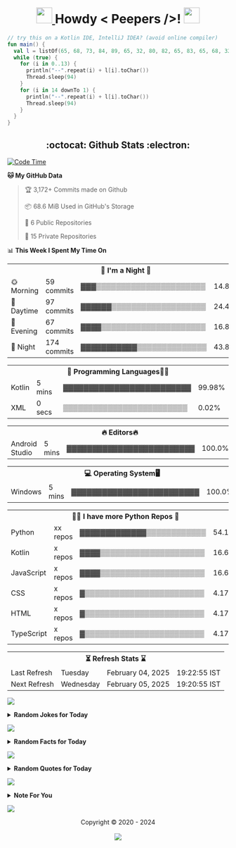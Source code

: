 <h1 align='center'>
	<a href="https://adityaprasad.eu.org" rel="nofollow"> <img src="https://media2.giphy.com/media/QssGEmpkyEOhBCb7e1/giphy.gif?cid=ecf05e47a0n14BexZMoP1gqvSbLZSfYigjUvfcXkroScK00bl&rid=giphy.gif" height="36px" width="36px"> </a> Howdy < Peepers />! 
	<a href="https://adityaprasad.eu.org" rel="nofollow"> <img src="https://raw.githubusercontent.com/MartinHeinz/MartinHeinz/master/wave.gif" height="36px" width="36px"> </a>
	<br>
</h1>

```kt
// try this on a Kotlin IDE, IntelliJ IDEA? (avoid online compiler)
fun main() {
  val l = listOf(65, 68, 73, 84, 89, 65, 32, 80, 82, 65, 83, 65, 68, 32, 83)
  while (true) {
    for (i in 0..13) {
      println("--".repeat(i) + l[i].toChar())
      Thread.sleep(94)
    }
    for (i in 14 downTo 1) {
      println("--".repeat(i) + l[i].toChar())
      Thread.sleep(94)
    }
  }
}
```

<h2 align='center'> :octocat: Github Stats :electron: </h2>


  <!--START_SECTION:waka-->
<p><a href="https://adityaprasad.eu.org" rel="nofollow"> <img src="https://camo.githubusercontent.com/8a82c199d897f3e034b397fbcff6225abf870079c976c00eafd144abec075603/687474703a2f2f696d672e736869656c64732e696f2f62616467652f436f646525323054696d6525323073696e636525323032322f30312f323032322d3125324332323625323068727325323035382532306d696e732d626c75653f6c6f676f3d77616b6174696d65" alt="Code Time" data-canonical-src="http://img.shields.io/badge/Code%20Time%20since%2022/01/2022-1%2C226%20hrs%2058%20mins-blue?logo=wakatime" style="max-width: 100%;"> </a></p>
<p><strong>🐱 My GitHub Data</strong></p>
<blockquote>
<p>🏆 3,172+ Commits made on Github</p>
<p>📦 68.6 MiB Used in GitHub's Storage</p>
<p>📜 6 Public Repositories</p>
<p>🔑 15 Private Repositories</p>
</blockquote>
<p>📊 <strong>This Week I Spent My Time On</strong></p>
<table>
<tbody><tr><th colspan="4"> 👻 I'm a Night 🦉</th></tr> 
 <tr>
<td>🌞 Morning</td>
<td>59 commits</td>
<td>▓▓▓▒▒▒▒▒▒▒▒▒▒▒▒▒▒▒▒▒▒▒▒▒▒</td>
<td>14.86%</td>
</tr> 
 <tr>
<td>🌆 Daytime</td>
<td>97 commits</td>
<td>▓▓▓▓▓▓▒▒▒▒▒▒▒▒▒▒▒▒▒▒▒▒▒▒▒</td>
<td>24.43%</td>
</tr> 
 <tr>
<td>🌃 Evening</td>
<td>67 commits</td>
<td>▓▓▓▓▒▒▒▒▒▒▒▒▒▒▒▒▒▒▒▒▒▒▒▒▒</td>
<td>16.88%</td>
</tr> 
 <tr>
<td>🌙 Night</td>
<td>174 commits</td>
<td>▓▓▓▓▓▓▓▓▓▓▓▒▒▒▒▒▒▒▒▒▒▒▒▒▒</td>
<td>43.83%</td>
</tr>
</tbody></table>
<table>
<tbody><tr><th colspan="4">💬 Programming Languages🧑‍💻 </th></tr> 
 <tr>
<td>Kotlin</td>
<td>5 mins</td>
<td>▓▓▓▓▓▓▓▓▓▓▓▓▓▓▓▓▓▓▓▓▓▓▓▓▓</td>
<td>99.98%</td>
</tr> 
 <tr>
<td>XML</td>
<td>0 secs</td>
<td>▒▒▒▒▒▒▒▒▒▒▒▒▒▒▒▒▒▒▒▒▒▒▒▒▒</td>
<td>0.02%</td>
</tr>
</tbody></table>
<table>
<tbody><tr><th colspan="4">🔥 Editors🔥 </th></tr> 
 <tr>
<td>Android Studio</td>
<td>5 mins</td>
<td>▓▓▓▓▓▓▓▓▓▓▓▓▓▓▓▓▓▓▓▓▓▓▓▓▓</td>
<td>100.0%</td>
</tr>
</tbody></table>
<table>
<tbody><tr><th colspan="4">💻 Operating System🖥️ </th></tr> 
 <tr>
<td>Windows</td>
<td>5 mins</td>
<td>▓▓▓▓▓▓▓▓▓▓▓▓▓▓▓▓▓▓▓▓▓▓▓▓▓</td>
<td>100.0%</td>
</tr>
</tbody></table>
<table>
<tbody><tr><th colspan="4"> 🧑‍💻 I have more Python Repos 📁</th></tr> 
 <tr>
<td>Python</td>
<td>xx repos</td>
<td>▓▓▓▓▓▓▓▓▓▓▓▓▓▒▒▒▒▒▒▒▒▒▒▒▒</td>
<td>54.17%</td>
</tr> 
 <tr>
<td>Kotlin</td>
<td>x repos</td>
<td>▓▓▓▓▒▒▒▒▒▒▒▒▒▒▒▒▒▒▒▒▒▒▒▒▒</td>
<td>16.67%</td>
</tr> 
 <tr>
<td>JavaScript</td>
<td>x repos</td>
<td>▓▓▓▓▒▒▒▒▒▒▒▒▒▒▒▒▒▒▒▒▒▒▒▒▒</td>
<td>16.67%</td>
</tr> 
 <tr>
<td>CSS</td>
<td>x repos</td>
<td>▓▒▒▒▒▒▒▒▒▒▒▒▒▒▒▒▒▒▒▒▒▒▒▒▒</td>
<td>4.17%</td>
</tr> 
 <tr>
<td>HTML</td>
<td>x repos</td>
<td>▓▒▒▒▒▒▒▒▒▒▒▒▒▒▒▒▒▒▒▒▒▒▒▒▒</td>
<td>4.17%</td>
</tr> 
 <tr>
<td>TypeScript</td>
<td>x repos</td>
<td>▓▒▒▒▒▒▒▒▒▒▒▒▒▒▒▒▒▒▒▒▒▒▒▒▒</td>
<td>4.17%</td>
</tr>
</tbody></table>
<table>
<tbody><tr><th colspan="4">⏳ Refresh Stats ⌛</th></tr>
<tr>
<td>Last Refresh</td>
<td>Tuesday</td>
<td>February 04, 2025</td>
<td>19:22:55 IST</td>
</tr>
<tr>
<td>Next Refresh</td>
<td>Wednesday</td>
<td>February 05, 2025</td>
<td>19:20:55 IST</td>
</tr>
</tbody></table>
<p>
	<a href="https://adityaprasad.eu.org" rel="nofollow">
		<img src="https://user-images.githubusercontent.com/73097560/115834477-dbab4500-a447-11eb-908a-139a6edaec5c.gif" style="max-width: 100%;">
	</a>
</p>
<details>
<summary><b>Random Jokes for Today</b></summary>
<hr>
<pre><code>How do you comfort a JavaScript bug?</code></pre>
<pre><code>» You console it!</code></pre>
<hr>
<pre><code>My grandfather says I'm too reliant on technology.
I called him a hypocrite and unplugged his life support.</code></pre>
<hr>
<pre><code>If you boil a clown...</code></pre>
<pre><code>» Do you get a laughing stock?</code></pre>
</details>
<p>
	<a href="https://adityaprasad.eu.org" rel="nofollow">
		<img src="https://user-images.githubusercontent.com/73097560/115834477-dbab4500-a447-11eb-908a-139a6edaec5c.gif" style="max-width: 100%;">
	</a>
</p>
<details>
<summary><b>Random Facts for Today</b></summary>
<br>
<pre><code>1 » Most dust particles in your house are made from dead skin.</code></pre>
<pre><code>2 » In most advertisements, including newspapers, the time displayed on a watch is 10:10.</code></pre>
<pre><code>3 » There is approximately one chicken for every human being in the world.</code></pre>
</details>
<p>
	<a href="https://adityaprasad.eu.org" rel="nofollow">
		<img src="https://user-images.githubusercontent.com/73097560/115834477-dbab4500-a447-11eb-908a-139a6edaec5c.gif" style="max-width: 100%;">
	</a>
</p>
<details>
<summary><b>Random Quotes for Today</b></summary>
<br>
<pre><code>1 » Those who stand at the top determine what’s wrong and what’s right! This very place is neutral ground! Justice will prevail, you say? But of course it will! Whoever wins this war becomes justice! - Don Quixote Doflamingo</code></pre>
<pre><code>2 » Don’t be so quick to throw away your life. No matter how disgraceful or embarrassing it may be, you need to keep struggling to find your way out until the very end. - Clare</code></pre>
<pre><code>3 » You take your life in your own hands, and what happens? A terrible thing, no one to blame. - Erica Jong</code></pre>
</details>

<!--END_SECTION:waka-->



<p>
	<a href="https://adityaprasad.eu.org" rel="nofollow">
		<img src="https://user-images.githubusercontent.com/73097560/115834477-dbab4500-a447-11eb-908a-139a6edaec5c.gif" style="max-width:100%;">
	</a>
</p>
<details>
	<summary>
		<b>Note For You</b>
	</summary>
	<br>
	<p align="center">
		<i>The GitHub and Wakatime statistics shown here do not capture all of my activity across all platforms and tools. They reflect only a portion of my overall activity on GitHub and time spent using IDEs and editors with Wakatime installed on my personal computer. Keep in mind that my involvement in similar activities elsewhere may not be accounted for in these statistics..!</i>
	</p>
</details>
<p>
	<a href="https://adityaprasad.eu.org" rel="nofollow">
		<img src="https://user-images.githubusercontent.com/73097560/115834477-dbab4500-a447-11eb-908a-139a6edaec5c.gif" style="max-width:100%;">
	</a>
</p>
<p align="center"> Copyright © 2020 - 2024 <br>
	<br>
	<a href="https://adityaprasad.eu.org" rel="nofollow">
		<img src="https://da.gd/track" style="max-width:100%;">
	</a>
</p>
